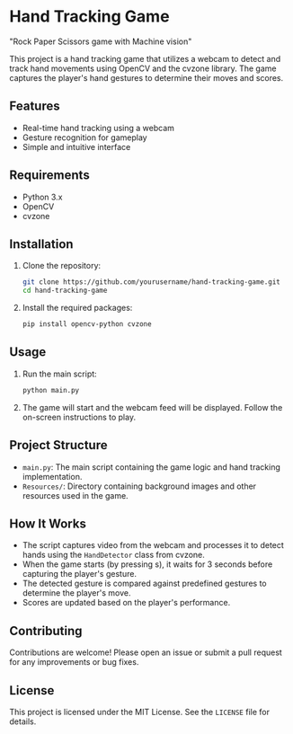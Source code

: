# Hand Tracking Game
"Rock Paper Scissors game with Machine vision"

This project is a hand tracking game that utilizes a webcam to detect and track hand movements using OpenCV and the cvzone library. The game captures the player's hand gestures to determine their moves and scores.

## Features

- Real-time hand tracking using a webcam
- Gesture recognition for gameplay
- Simple and intuitive interface

## Requirements

- Python 3.x
- OpenCV
- cvzone

## Installation

1. Clone the repository:
    ```bash
    git clone https://github.com/yourusername/hand-tracking-game.git
    cd hand-tracking-game
    ```

2. Install the required packages:
    ```bash
    pip install opencv-python cvzone
    ```

## Usage

1. Run the main script:
    ```bash
    python main.py
    ```

2. The game will start and the webcam feed will be displayed. Follow the on-screen instructions to play.

## Project Structure

- `main.py`: The main script containing the game logic and hand tracking implementation.
- `Resources/`: Directory containing background images and other resources used in the game.

## How It Works

- The script captures video from the webcam and processes it to detect hands using the `HandDetector` class from cvzone.
- When the game starts (by pressing s), it waits for 3 seconds before capturing the player's gesture.
- The detected gesture is compared against predefined gestures to determine the player's move.
- Scores are updated based on the player's performance.

## Contributing

Contributions are welcome! Please open an issue or submit a pull request for any improvements or bug fixes.

## License

This project is licensed under the MIT License. See the `LICENSE` file for details.
